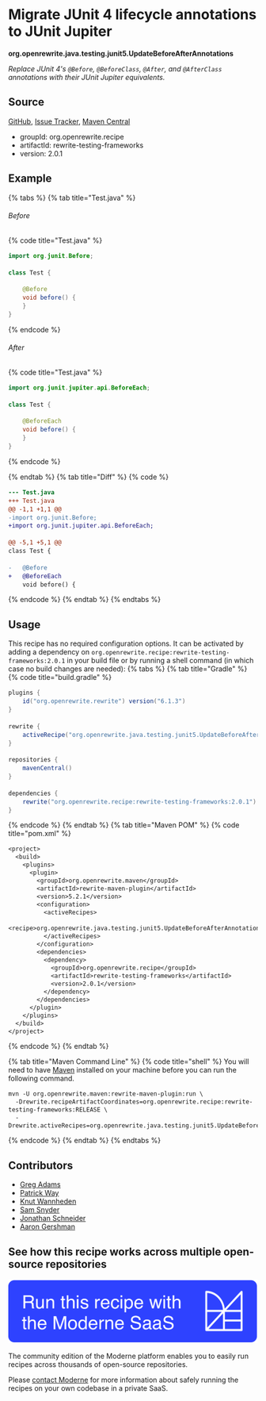 # Migrate JUnit 4 lifecycle annotations to JUnit Jupiter

**org.openrewrite.java.testing.junit5.UpdateBeforeAfterAnnotations**

_Replace JUnit 4's `@Before`, `@BeforeClass`, `@After`, and `@AfterClass` annotations with their JUnit Jupiter equivalents._

## Source

[GitHub](https://github.com/openrewrite/rewrite-testing-frameworks/blob/main/src/main/java/org/openrewrite/java/testing/junit5/UpdateBeforeAfterAnnotations.java), [Issue Tracker](https://github.com/openrewrite/rewrite-testing-frameworks/issues), [Maven Central](https://central.sonatype.com/artifact/org.openrewrite.recipe/rewrite-testing-frameworks/2.0.1/jar)

* groupId: org.openrewrite.recipe
* artifactId: rewrite-testing-frameworks
* version: 2.0.1

## Example


{% tabs %}
{% tab title="Test.java" %}

###### Before
{% code title="Test.java" %}
```java
import org.junit.Before;

class Test {

    @Before
    void before() {
    }
}
```
{% endcode %}

###### After
{% code title="Test.java" %}
```java
import org.junit.jupiter.api.BeforeEach;

class Test {

    @BeforeEach
    void before() {
    }
}
```
{% endcode %}

{% endtab %}
{% tab title="Diff" %}
{% code %}
```diff
--- Test.java
+++ Test.java
@@ -1,1 +1,1 @@
-import org.junit.Before;
+import org.junit.jupiter.api.BeforeEach;

@@ -5,1 +5,1 @@
class Test {

-   @Before
+   @BeforeEach
    void before() {
```
{% endcode %}
{% endtab %}
{% endtabs %}


## Usage

This recipe has no required configuration options. It can be activated by adding a dependency on `org.openrewrite.recipe:rewrite-testing-frameworks:2.0.1` in your build file or by running a shell command (in which case no build changes are needed): 
{% tabs %}
{% tab title="Gradle" %}
{% code title="build.gradle" %}
```groovy
plugins {
    id("org.openrewrite.rewrite") version("6.1.3")
}

rewrite {
    activeRecipe("org.openrewrite.java.testing.junit5.UpdateBeforeAfterAnnotations")
}

repositories {
    mavenCentral()
}

dependencies {
    rewrite("org.openrewrite.recipe:rewrite-testing-frameworks:2.0.1")
}
```
{% endcode %}
{% endtab %}
{% tab title="Maven POM" %}
{% code title="pom.xml" %}
```markup
<project>
  <build>
    <plugins>
      <plugin>
        <groupId>org.openrewrite.maven</groupId>
        <artifactId>rewrite-maven-plugin</artifactId>
        <version>5.2.1</version>
        <configuration>
          <activeRecipes>
            <recipe>org.openrewrite.java.testing.junit5.UpdateBeforeAfterAnnotations</recipe>
          </activeRecipes>
        </configuration>
        <dependencies>
          <dependency>
            <groupId>org.openrewrite.recipe</groupId>
            <artifactId>rewrite-testing-frameworks</artifactId>
            <version>2.0.1</version>
          </dependency>
        </dependencies>
      </plugin>
    </plugins>
  </build>
</project>
```
{% endcode %}
{% endtab %}

{% tab title="Maven Command Line" %}
{% code title="shell" %}
You will need to have [Maven](https://maven.apache.org/download.cgi) installed on your machine before you can run the following command.

```shell
mvn -U org.openrewrite.maven:rewrite-maven-plugin:run \
  -Drewrite.recipeArtifactCoordinates=org.openrewrite.recipe:rewrite-testing-frameworks:RELEASE \
  -Drewrite.activeRecipes=org.openrewrite.java.testing.junit5.UpdateBeforeAfterAnnotations
```
{% endcode %}
{% endtab %}
{% endtabs %}

## Contributors
* [Greg Adams](gadams@gmail.com)
* [Patrick Way](pway99@users.noreply.github.com)
* [Knut Wannheden](knut@moderne.io)
* [Sam Snyder](sam@moderne.io)
* [Jonathan Schneider](jkschneider@gmail.com)
* [Aaron Gershman](aegershman@gmail.com)


## See how this recipe works across multiple open-source repositories

[![Moderne Link Image](/.gitbook/assets/ModerneRecipeButton.png)](https://app.moderne.io/recipes/org.openrewrite.java.testing.junit5.UpdateBeforeAfterAnnotations)

The community edition of the Moderne platform enables you to easily run recipes across thousands of open-source repositories.

Please [contact Moderne](https://moderne.io/product) for more information about safely running the recipes on your own codebase in a private SaaS.
